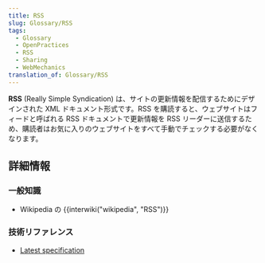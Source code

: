 ```yaml
---
title: RSS
slug: Glossary/RSS
tags:
  - Glossary
  - OpenPractices
  - RSS
  - Sharing
  - WebMechanics
translation_of: Glossary/RSS
---
```

<p><strong>RSS</strong> (Really Simple Syndication) は、サイトの更新情報を配信するためにデザインされた XML ドキュメント形式です。RSS を購読すると、ウェブサイトはフィードと呼ばれる RSS ドキュメントで更新情報を RSS リーダーに送信するため、購読者はお気に入りのウェブサイトをすべて手動でチェックする必要がなくなります。</p>

<h2 id="詳細情報">詳細情報</h2>

<h3 id="一般知識">一般知識</h3>

<ul>
 <li>Wikipedia の {{interwiki("wikipedia", "RSS")}}</li>
</ul>

<h3 id="Technical_reference" name="Technical_reference">技術リファレンス</h3>

<ul>
 <li><a href="http://www.rssboard.org/rss-specification">Latest specification</a></li>
</ul>

